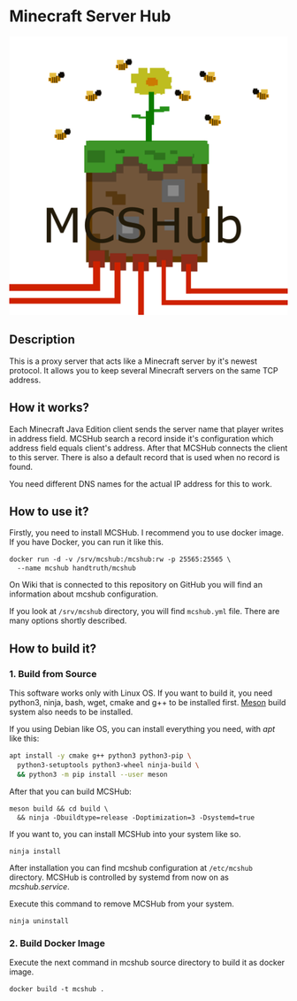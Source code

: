 Minecraft Server Hub
=======================

![MCSHub Logo](other/MCSHub.png)

Description
-----------------------

This is a proxy server that acts like a Minecraft server by it's
newest protocol. It allows you to keep several Minecraft servers
on the same TCP address.

How it works?
-----------------------

Each Minecraft Java Edition client sends the server name that
player writes in address field. MCSHub search a record inside
it's configuration which address field equals client's address.
After that MCSHub connects the client to this server. There is
also a default record that is used when no record is found.

You need different DNS names for the actual IP address for this
to work.

How to use it?
-----------------------

Firstly, you need to install MCSHub. I recommend you to use
docker image. If you have Docker, you can run it like this.
```
docker run -d -v /srv/mcshub:/mcshub:rw -p 25565:25565 \
  --name mcshub handtruth/mcshub
```

On Wiki that is connected to this repository on GitHub you will
find an information about mcshub configuration.

If you look at `/srv/mcshub` directory, you will find
`mcshub.yml` file. There are many options shortly described.

How to build it?
-----------------------

### 1. Build from Source

This software works only with Linux OS. If you want to build it,
you need python3, ninja, bash, wget, cmake and g++ to be
installed first. [Meson](https://mesonbuild.com/index.html)
build system also needs to be installed.

If you using Debian like OS, you can install everything you
need, with *apt* like this:
```sh
apt install -y cmake g++ python3 python3-pip \
  python3-setuptools python3-wheel ninja-build \
  && python3 -m pip install --user meson
```

After that you can build MCSHub:
```
meson build && cd build \
  && ninja -Dbuildtype=release -Doptimization=3 -Dsystemd=true
```

If you want to, you can install MCSHub into your system like so.
```
ninja install
```

After installation you can find mcshub configuration at 
`/etc/mcshub` directory. MCSHub is controlled by systemd from 
now on as *mcshub.service*.

Execute this command to remove MCSHub from your system.
```
ninja uninstall
```

### 2. Build Docker Image

Execute the next command in mcshub source directory to build
it as docker image.
```
docker build -t mcshub .
```
